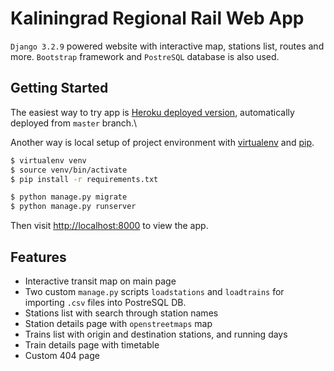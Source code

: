 # Kaliningrad Regional Rail Web App

`Django 3.2.9` powered website with interactive map, stations list, routes and more.
`Bootstrap` framework and `PostreSQL` database is also used.

## Getting Started

The easiest way to try app is [Heroku deployed version](https://https://klines.herokuapp.com/), automatically deployed
from `master` branch.\

Another way is local setup of project environment with [virtualenv](https://virtualenv.pypa.io)
and [pip](https://pip.pypa.io).

```bash
$ virtualenv venv
$ source venv/bin/activate
$ pip install -r requirements.txt

$ python manage.py migrate
$ python manage.py runserver
```

Then visit [http://localhost:8000](http://localhost:8000) to view the app.

## Features

- Interactive transit map on main page
- Two custom `manage.py` scripts `loadstations` and `loadtrains` for importing `.csv` files into PostreSQL DB.
- Stations list with search through station names
- Station details page with `openstreetmaps` map
- Trains list with origin and destination stations, and running days
- Train details page with timetable
- Custom 404 page